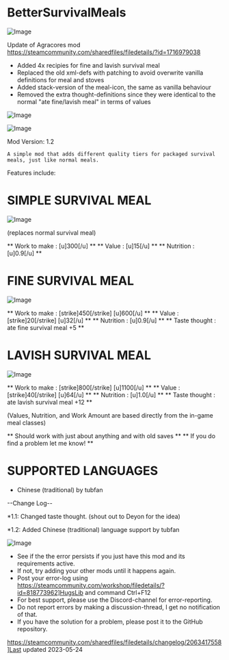 # BetterSurvivalMeals

![Image](https://i.imgur.com/buuPQel.png)

Update of Agracores mod 
https://steamcommunity.com/sharedfiles/filedetails/?id=1716979038

- Added 4x recipies for fine and lavish survival meal
- Replaced the old xml-defs with patching to avoid overwrite vanilla definitions for meal and stoves
- Added stack-version of the meal-icon, the same as vanilla behaviour
- Removed the extra thought-definitions since they were identical to the normal "ate fine/lavish meal" in terms of values

![Image](https://i.imgur.com/pufA0kM.png)

	
![Image](https://i.imgur.com/Z4GOv8H.png)


Mod Version: 1.2
	
	A simple mod that adds different quality tiers for packaged survival meals, just like normal meals.

Features include:

#  SIMPLE SURVIVAL MEAL 

![Image]( https://imgur.com/eaMESi9.png )

(replaces normal survival meal)

** Work to make : [u]300[/u] **
** Value : [u]15[/u] **
** Nutrition : [u]0.9[/u] **

#  FINE SURVIVAL MEAL 

![Image]( https://imgur.com/eleUy2e.png )


** Work to make : [strike]450[/strike] [u]600[/u] **
** Value : [strike]20[/strike] [u]32[/u] **
** Nutrition : [u]0.9[/u] **
** Taste thought : ate fine survival meal +5 **

#  LAVISH SURVIVAL MEAL 

![Image]( https://imgur.com/1iev3u9.png )


** Work to make : [strike]800[/strike] [u]1100[/u] **
** Value : [strike]40[/strike] [u]64[/u] **
** Nutrition : [u]1.0[/u] **
** Taste thought : ate lavish survival meal +12 **

(Values, Nutrition, and Work Amount are based directly from the in-game meal classes)

** Should work with just about anything and with old saves **
** If you do find a problem let me know! **

#  SUPPORTED LANGUAGES 
 


- Chinese (traditional) by tubfan





--Change Log--

*1.1: Changed taste thought. (shout out to Deyon for the idea)

*1.2: Added Chinese (traditional) language support by tubfan

![Image](https://i.imgur.com/PwoNOj4.png)



-  See if the the error persists if you just have this mod and its requirements active.
-  If not, try adding your other mods until it happens again.
-  Post your error-log using https://steamcommunity.com/workshop/filedetails/?id=818773962]HugsLib and command Ctrl+F12
-  For best support, please use the Discord-channel for error-reporting.
-  Do not report errors by making a discussion-thread, I get no notification of that.
-  If you have the solution for a problem, please post it to the GitHub repository.


https://steamcommunity.com/sharedfiles/filedetails/changelog/2063417558]Last updated 2023-05-24
